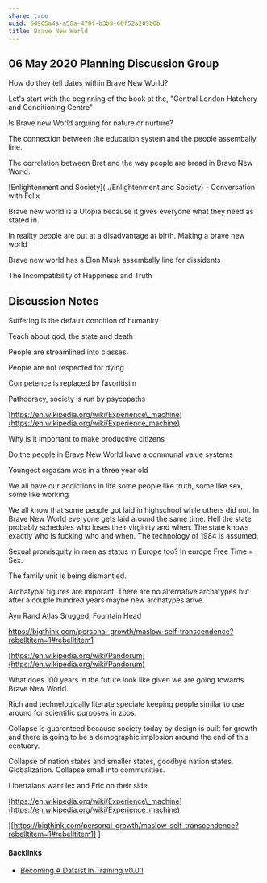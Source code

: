 ```yaml
---
share: true
uuid: 64965a4a-a58a-470f-b3b9-66f52a209b0b
title: Brave New World
---
```

06 May 2020 Planning Discussion Group
-------------------------------------

How do they tell dates within Brave New World?

Let's start with the beginning of the book at the, "Central London Hatchery and Conditioning Centre"

Is Brave new World arguing for nature or nurture?

The connection between the education system and the people assembally line.

The correlation between Bret and the way people are bread in Brave New World.

[Enlightenment and Society](../Enlightenment and Society) - Conversation with Felix

Brave new world is a Utopia because it gives everyone what they need as stated in.

In reality people are put at a disadvantage at birth. Making a brave new world

Brave new world has a Elon Musk assembally line for dissidents

The Incompatibility of Happiness and Truth

Discussion Notes
----------------

Suffering is the default condition of humanity

Teach about god, the state and death

People are streamlined into classes.

People are not respected for dying

Competence is replaced by favoritisim

Pathocracy, society is run by psycopaths

[https://en.wikipedia.org/wiki/Experience\_machine](https://en.wikipedia.org/wiki/Experience_machine)

Why is it important to make productive citizens

Do the people in Brave New World have a communal value systems

Youngest orgasam was in a three year old

We all have our addictions in life some people like truth, some like sex, some like working

We all know that some people got laid in highschool while others did not. In Brave New World everyone gets laid around the same time. Hell the state probably schedules who loses their virginity and when. The state knows exactly who is fucking who and when. The technology of 1984 is assumed.

Sexual promisquity in men as status in Europe too? In europe Free Time = Sex.

The family unit is being dismantled.

Archatypal figures are imporant. There are no alternative archatypes but after a couple hundred years maybe new archatypes arive.

Ayn Rand Atlas Srugged, Fountain Head

https://bigthink.com/personal-growth/maslow-self-transcendence?rebelltitem=1#rebelltitem1

[https://en.wikipedia.org/wiki/Pandorum](https://en.wikipedia.org/wiki/Pandorum)

What does 100 years in the future look like given we are going towards Brave New World.

Rich and technelogically literate speciate keeping people similar to use around for scientific purposes in zoos.

Collapse is guarenteed because society today by design is built for growth and there is going to be a demographic implosion around the end of this centuary.

Collapse of nation states and smaller states, goodbye nation states. Globalization. Collapse small into communities.

Libertaians want lex and Eric on their side.

[https://en.wikipedia.org/wiki/Experience\_machine](https://en.wikipedia.org/wiki/Experience_machine)

[[https://bigthink.com/personal-growth/maslow-self-transcendence?rebelltitem=1#rebelltitem1]                                                                                                                                                                                                                                                                                                                                                                                                                                                                                                                                                                                                                                                                                                                                                                                                                                                                                                                                                                                                                                                                                                                                                                                                                                                                                                                                                                                                                                                                                                                                                                                                                                                                                                                                                                                                                                                                                                                                                                                                                                                                                                                                                                                                                                                                                                                                                                                                                                                                                                                                                                                                                                                                                                                                                                                                                                                                                                                                                                                                                                                                                                                                                                                                                                                                                                                                                                                                                                                                                                                                                                                                                                                                                                                                                                                                                                                                                                                                                                                                                                                                                                                                                                                                                                                                                                                                                                                                                                                                                                                                                                                                                                                                                                                                                                                                                                                                                                                                                                                                                                                                                                                                                                                                                                                                                                                                                                                                                                                                                                                                                                                                                                                                                                                                                                                                                                                                                                                                                                                                                                                                                                                                                                                                                                                                                                                                                                                                                                                                                                                                                                                                                                                                                                                                                                                                                                                                                                                                                                                                                                                                                                                                                                                                                                                                                                                                                                                                                                                                                                                                                                                                                                                                                                                                                                                                                                                                                                                                                                                                                                                                                                                                                                                                                                                                                                                                                                                                                                                                                                                                ]


#### Backlinks

* [Becoming A Dataist In Training v0.0.1](/417617a8-a7b5-429c-8f5e-0e56ffe6ef21)